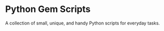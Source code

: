 # Python Gem Scripts  
A collection of small, unique, and handy Python scripts for everyday tasks.  
